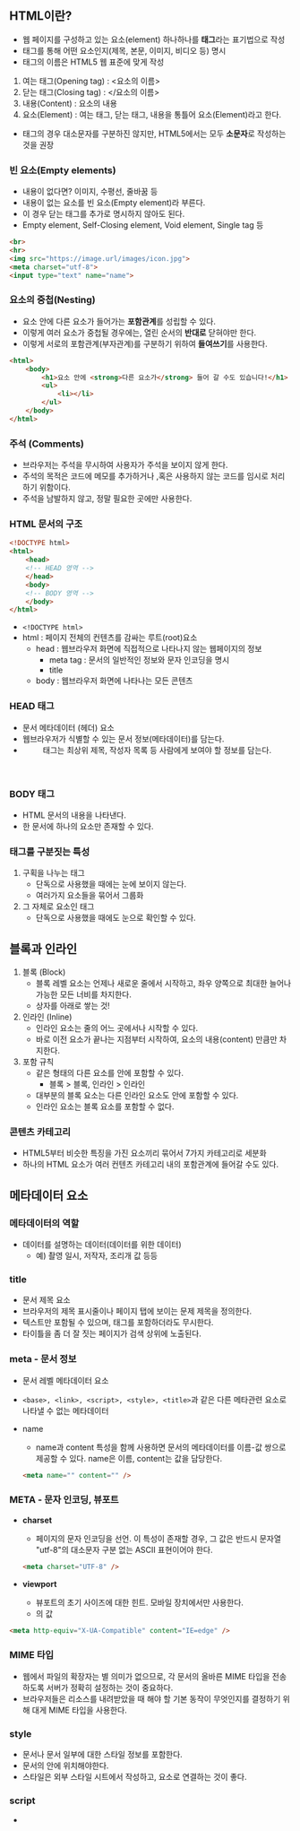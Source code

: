 ## HTML이란?
- 웹 페이지를 구성하고 있는 요소(element) 하나하나를 **태그**라는 표기법으로 작성
- 태그를 통해 어떤 요소인지(제목, 본문, 이미지, 비디오 등) 명시
- 태그의 이름은 HTML5 웹 표준에 맞게 작성

1. 여는 태그(Opening tag) : <요소의 이름>
2. 닫는 태그(Closing tag) : </요소의 이름>
3. 내용(Content) : 요소의 내용
4. 요소(Element) : 여는 태그, 닫는 태그, 내용을 통틀어 요소(Element)라고 한다.

- 태그의 경우 대소문자를 구분하진 않지만, HTML5에서는 모두 **소문자**로 작성하는 것을 권장

### 빈 요소(Empty elements)

- 내용이 없다면? 이미지, 수평선, 줄바꿈 등
- 내용이 없는 요소를 빈 요소(Empty element)라 부른다.
- 이 경우 닫는 태그를 추가로 명시하지 않아도 된다.
- Empty element, Self-Closing element, Void element, Single tag 등

```html
<br>
<hr>
<img src="https://image.url/images/icon.jpg">
<meta charset="utf-8">
<input type="text" name="name">
```

### 요소의 중첩(Nesting)

- 요소 안에 다른 요소가 들어가는 **포함관계**를 성립할 수 있다.
- 이렇게 여러 요소가 중첩될 경우에는, 열린 순서의 **반대로** 닫혀야만 한다.
- 이렇게 서로의 포함관계(부자관계)를 구분하기 위하여 **들여쓰기**를 사용한다.

```html
<html>
	<body>
		<h1>요소 안에 <strong>다른 요소가</strong> 들어 갈 수도 있습니다!</h1>
		<ul>
			<li></li>
		</ul>
	</body>
</html>
```

### 주석 (Comments)

- 브라우저는 주석을 무시하여 사용자가 주석을 보이지 않게 한다.
- 주석의 목적은 코드에 메모를 추가하거나 ,혹은 사용하지 않는 코드를 임시로 처리하기 위함이다.
- 주석을 남발하지 않고, 정말 필요한 곳에만 사용한다.

### HTML 문서의 구조

```html
<!DOCTYPE html>
<html>
	<head>
	<!-- HEAD 영역 -->
	</head>
	<body>
	<!-- BODY 영역 -->
	</body>
</html>
```

- ```<!DOCTYPE html>```
- html : 페이지 전체의 컨텐츠를 감싸는 루트(root)요소
    - head : 웹브라우저 화면에 직접적으로 나타나지 않는 웹페이지의 정보
        - meta tag : 문서의 일반적인 정보와 문자 인코딩을 명시
        - title
    - body : 웹브라우저 화면에 나타나는 모든 콘텐츠

### HEAD 태그

- 문서 메타데이터 (헤더) 요소
- 웹브라우저가 식별할 수 있는 문서 정보(메타데이터)를 담는다.
- <header> 태그는 최상위 제목, 작성자 목록 등 사람에게 보여야 할 정보를 담는다.

### BODY 태그

- HTML 문서의 내용을 나타낸다.
- 한 문서에 하나의 <body> 요소만 존재할 수 있다.

### 태그를 구분짓는 특성

1. 구획을 나누는 태그
    - 단독으로 사용했을 때에는 눈에 보이지 않는다.
    - 여러가지 요소들을 묶어서 그룹화
2. 그 자체로 요소인 태그
    - 단독으로 사용했을 때에도 눈으로 확인할 수 있다.

## 블록과 인라인

1. 블록 (Block)
    - 블록 레벨 요소는 언제나 새로운 줄에서 시작하고, 좌우 양쪽으로 최대한 늘어나 가능한 모든 너비를 차지한다.
    - 상자를 아래로 쌓는 것!
2. 인라인 (Inline)
    - 인라인 요소는 줄의 어느 곳에서나 시작할 수 있다.
    - 바로 이전 요소가 끝나는 지점부터 시작하여, 요소의 내용(content) 만큼만 차지한다.
3. 포함 규칙
    - 같은 형태의 다른 요소를 안에 포함할 수 있다.
        - 블록 > 블록, 인라인 > 인라인
    - 대부분의 블록 요소는 다른 인라인 요소도 안에 포함할 수 있다.
    - 인라인 요소는 블록 요소를 포함할 수 없다.

### 콘텐츠 카테고리

- HTML5부터 비슷한 특징을 가진 요소끼리 묶어서 7가지 카테고리로 세분화
- 하나의 HTML 요소가 여러 컨텐츠 카테고리 내의 포함관계에 들어갈 수도 있다.

## 메타데이터 요소
	
### 메타데이터의 역할

- 데이터를 설명하는 데이터(데이터를 위한 데이터)
    - 예) 촬영 일시, 저작자, 조리개 값 등등

### title

- 문서 제목 요소
- 브라우저의 제목 표시줄이나 페이지 탭에 보이는 문제 제목을 정의한다.
- 텍스트만 포함될 수 있으며, 태그를 포함하더라도 무시한다.
- 타이틀을 좀 더 잘 짓는 페이지가 검색 상위에 노출된다.

### meta - 문서 정보

- 문서 레벨 메타데이터 요소
- ```<base>, <link>, <script>, <style>, <title>```과 같은 다른 메타관련 요소로 나타낼 수 없는 메타데이터
- name
    - name과 content 특성을 함께 사용하면 문서의 메타데이터를 이름-값 쌍으로 제공할 수 있다. name은 이름, content는 값을 담당한다.

    ```html
    <meta name="" content="" />
    ```

### META - 문자 인코딩, 뷰포트

- **charset**
    - 페이지의 문자 인코딩을 선언. 이 특성이 존재할 경우, 그 값은 반드시 문자열 "utf-8"의 대소문자 구분 없는 ASCII 표현이어야 한다.

    ```html
    <meta charset="UTF-8" />
    ```

- **viewport**
    - 뷰포트의 초기 사이즈에 대한 힌트. 모바일 장치에서만 사용한다.  
    - <meta name= "viewport">의 값
```html
<meta http-equiv="X-UA-Compatible" content="IE=edge" />
```  
  
### MIME 타입

- 웹에서 파일의 확장자는 별 의미가 없으므로, 각 문서의 올바른 MIME 타입을 전송하도록 서버가 정확히 설정하는 것이 중요하다.
- 브라우저들은 리소스를 내려받았을 때 해야 할 기본 동작이 무엇인지를 결정하기 위해 대게 MIME 타입을 사용한다.

### style

- 문서나 문서 일부에 대한 스타일 정보를 포함한다.
- 문서의 <head> 안에 위치해야한다.
- 스타일은 외부 스타일 시트에서 작성하고, <link>요소로 연결하는 것이 좋다.

### script

- <style> 태그와 같이 인라인으로도 작성이 가능하며 외부 파일에서 불러올 수 있다.
- 외부 스크립트 가져오는 법

    ```html
    <script src="javascript.js"></script>
    ```

- 요소 내부 인라인 스크립트를 작성하는 법

    ```html
    <script>
      alert("Hello World!");
    </script>
    ```  
